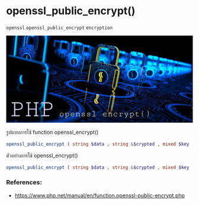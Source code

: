 # openssl_public_encrypt()
`openssl` `openssl_public_encrypt` `encryption` 

![](openssl.jpg)

รูปแบบการใช้ function openssl_encrypt()
````PHP
openssl_public_encrypt ( string $data , string &$crypted , mixed $key , int $padding = OPENSSL_PKCS1_PADDING ) : bool
````

ตัวอย่างการใช้ openssl_encrypt()
````PHP
openssl_public_encrypt ( string $data , string &$crypted , mixed $key , int $padding = OPENSSL_PKCS1_PADDING ) : bool
````

### References:
- https://www.php.net/manual/en/function.openssl-public-encrypt.php

